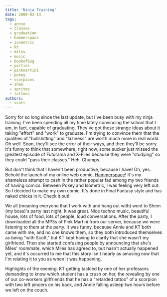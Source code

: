 ```yaml
---
title: 'Ninja Training'
date: 2000-02-13
tags:
  - annie
  - classes
  - graduation
  - hammerspace
  - isometric
  - kt
  - miles
  - music
  - bookofbug
  - parties
  - pinkmartini
  - pokey
  - scorpions
  - shem
  - sprites
  - tattoos
authors:
  - scott
---
```


Sorry for so long since the last update, but I've been busy with my ninja training. I've been spending all my time lately convincing the school that I am, in fact, capable of graduating. They've got these strange ideas about it taking "effort" and "work" to graduate. I'm trying to convince them that the qualities of "bullshitting" and "laziness" are worth much more in real world. Oh well. Soon, they'll see the error of their ways, and then they'll be sorry. It's funny to think that somewhere, right now, some sucker just missed the greatest episode of Futurama and X-Files because they were "studying" so they could "pass their classes." Heh. Chumps.

But don't think that I haven't been productive, because I have! Oh, yes. Behold the launch of my online web comic, [Hammerspace](/site-archives/hammerspace/v2/)! It's my shameless attempt to cash in the rather popular fad among my two friends of having comics. Between Pokey and Isometric, I was feeling very left out. So I decided to make my own comic. It's done in Final Fantasy style and has naked chicks in it. Check it out!

We all (meaning everyone that I work with and hang out with) went to Shem (my boss)'s party last night. It was great. Nice techno music, beautiful house, lots of food, lots of people, loud conversations. After the party, I downloaded all the MP3s of Pink Martini from our server, because we were listening to them at the party. It was funny, because Annie and KT both came with me, and no one knows them, so they both introduced themselves as being "with Scott," but KT kept having to clarify that she wasn't my girlfriend. Then she started confusing people by announcing that she's Miles' roommate, which Miles has agreed to, but hasn't actually happened yet, and it's occurred to me that this story isn't nearly as amusing now that I'm relating it to you as when it was happening.

Highlights of the evening: KT getting tackled by one of her professors demanding to know which student has a crush on her, the revealing by one of our co-workers girlfriends that he has a "retarded tattoo" of a scorpion with two left pincers on his back, and Annie falling asleep two hours before we left on the couch.
